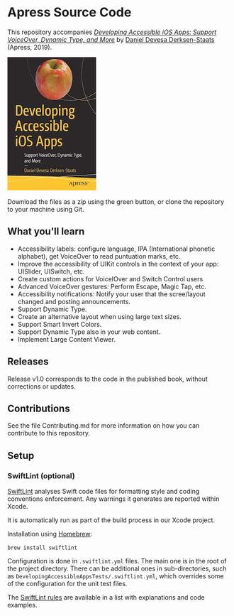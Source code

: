 # Apress Source Code

This repository accompanies [*Developing Accessible iOS Apps: Support VoiceOver, Dynamic Type, and More*](https://www.apress.com/9781484253076) by [Daniel Devesa Derksen-Staats](https://twitter.com/dadederk) (Apress, 2019).

[comment]: #cover
![Cover image](9781484253076.jpg)

Download the files as a zip using the green button, or clone the repository to your machine using Git.

## What you'll learn
* Accessibility labels: configure language, IPA (International phonetic alphabet), get VoiceOver to read puntuation marks, etc.
* Improve the accessibility of UIKit controls in the context of your app: UISlider, UISwitch, etc. 
* Create custom actions for VoiceIOver and Switch Control users
* Advanced VoiceOver gestures: Perform Escape, Magic Tap, etc.
* Accessibility notifications: Notify your user that the scree/layout changed and posting announcements.
* Support Dynamic Type.
* Create an alternative layout when using large text sizes.
* Support Smart Invert Colors.
* Support Dynamic Type also in your web content.
* Implement Large Content Viewer.

## Releases

Release v1.0 corresponds to the code in the published book, without corrections or updates.

## Contributions

See the file Contributing.md for more information on how you can contribute to this repository.

## Setup

### SwiftLint (optional)

[SwiftLint](https://github.com/realm/SwiftLint) analyses Swift code files for formatting style
and coding conventions enforcement. Any warnings it generates are reported within Xcode.

It is automatically run as part of the build process in our Xcode project.

Installation using [Homebrew](https://brew.sh/):

    brew install swiftlint

Configuration is done in `.swiftlint.yml` files. The main one is in the root of the project directory.
There can be additional ones in sub-directories, such as `DevelopingAccessibleAppsTests/.swiftlint.yml`,
which overrides some of the configuration for the unit test files.

The [SwiftLint rules](https://realm.github.io/SwiftLint/rule-directory.html) are available in a list
with explanations and code examples.

